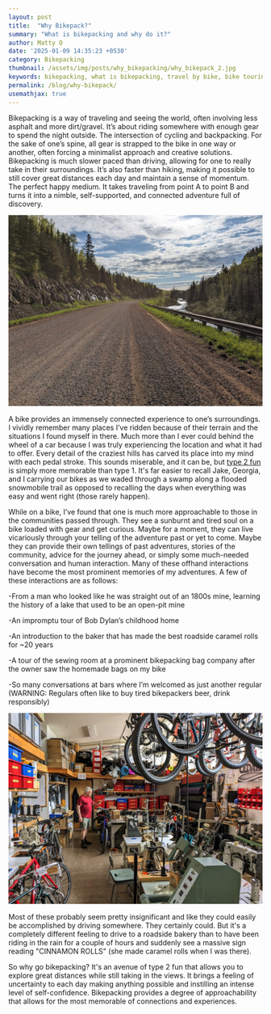 ```yaml
---
layout: post
title:  "Why Bikepack?"
summary: "What is bikepacking and why do it?"
author: Matty O
date: '2025-01-09 14:35:23 +0530'
category: Bikepacking
thumbnail: /assets/img/posts/why_bikepacking/why_bikepack_2.jpg
keywords: bikepacking, what is bikepacking, travel by bike, bike touring
permalink: /blog/why-bikepack/
usemathjax: true
---
```


  Bikepacking is a way of traveling and seeing the world, often involving less asphalt and more dirt/gravel. It’s about riding somewhere with enough gear to spend the night outside. The intersection of cycling and backpacking. For the sake of one’s spine, all gear is strapped to the bike in one way or another, often forcing a minimalist approach and creative solutions. Bikepacking is much slower paced than driving, allowing for one to really take in their surroundings. It’s also faster than hiking, making it possible to still cover great distances each day and maintain a sense of momentum. The perfect happy medium. It takes traveling from point A to point B and turns it into a nimble, self-supported, and connected adventure full of discovery. 

  ![image info](/assets/img/posts/why_bikepacking/why_bikepack_1.jpg)

  A bike provides an immensely connected experience to one’s surroundings. I vividly remember many places I’ve ridden because of their terrain and the situations I found myself in there. Much more than I ever could behind the wheel of a car because I was truly experiencing the location and what it had to offer. Every detail of the craziest hills has carved its place into my mind with each pedal stroke. This sounds miserable, and it can be, but [type 2 fun](https://www.rei.com/blog/climb/fun-scale) is simply more memorable than type 1. It's far easier to recall Jake, Georgia, and I carrying our bikes as we waded through a swamp along a flooded snowmobile trail as opposed to recalling the days when everything was easy and went right (those rarely happen). 
  
  While on a bike, I’ve found that one is much more approachable to those in the communities passed through. They see a sunburnt and tired soul on a bike loaded with gear and get curious. Maybe for a moment, they can live vicariously through your telling of the adventure past or yet to come. Maybe they can provide their own tellings of past adventures, stories of the community, advice for the journey ahead, or simply some much-needed conversation and human interaction. Many of these offhand interactions have become the most prominent memories of my adventures. A few of these interactions are as follows:

  -From a man who looked like he was straight out of an 1800s mine, learning the history of a lake that used to be an open-pit mine
  
  -An impromptu tour of Bob Dylan’s childhood home
  
  -An introduction to the baker that has made the best roadside caramel rolls for ~20 years 
  
  -A tour of the sewing room at a prominent bikepacking bag company after the owner saw the homemade bags on my bike
  
  -So many conversations at bars where I’m welcomed as just another regular (WARNING: Regulars often like to buy tired          bikepackers beer, drink responsibly)

![image info](/assets/img/posts/why_bikepacking/cedaro.jpg)
  
Most of these probably seem pretty insignificant and like they could easily be accomplished by driving somewhere. They certainly could. But it's a completely different feeling to drive to a roadside bakery than to have been riding in the rain for a couple of hours and suddenly see a massive sign reading "CINNAMON ROLLS" (she made caramel rolls when I was there). 

So why go bikepacking? It's an avenue of type 2 fun that allows you to explore great distances while still taking in the views. It brings a feeling of uncertainty to each day making anything possible and instilling an intense level of self-confidence. Bikepacking provides a degree of approachability that allows for the most memorable of connections and experiences. 


